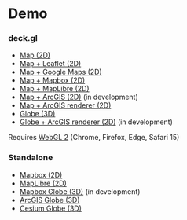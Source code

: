 # Demo

### deck.gl

* [Map (2D)](https://demo.weatherlayers.com/map.html)
* [Map + Leaflet (2D)](https://demo.weatherlayers.com/map-leaflet.html)
* [Map + Google Maps (2D)](https://demo.weatherlayers.com/map-google-maps.html)
* [Map + Mapbox (2D)](https://demo.weatherlayers.com/map-mapbox.html)
* [Map + MapLibre (2D)](https://demo.weatherlayers.com/map-maplibre.html)
* [Map + ArcGIS (2D)](https://demo.weatherlayers.com/map-arcgis.html) (in development)
* [Map + ArcGIS renderer (2D)](https://demo.weatherlayers.com/map-arcgis-renderer.html)
* [Globe (3D)](https://demo.weatherlayers.com/globe.html)
* [Globe + ArcGIS renderer (2D)](https://demo.weatherlayers.com/globe-arcgis-renderer.html) (in development)

Requires [WebGL 2](https://caniuse.com/webgl2) (Chrome, Firefox, Edge, Safari 15)

### Standalone

* [Mapbox (2D)](https://demo.weatherlayers.com/mapbox.html)
* [MapLibre (2D)](https://demo.weatherlayers.com/maplibre.html)
* [Mapbox Globe (3D)](https://demo.weatherlayers.com/mapbox-globe.html) (in development)
* [ArcGIS Globe (3D)](https://demo.weatherlayers.com/arcgis-globe.html)
* [Cesium Globe (3D)](https://demo.weatherlayers.com/cesium-globe.html)
